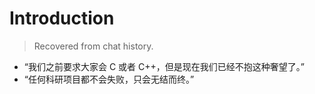 # Introduction

> Recovered from chat history.

- “我们之前要求大家会 C 或者 C++，但是现在我们已经不抱这种奢望了。”
- “任何科研项目都不会失败，只会无结而终。”
